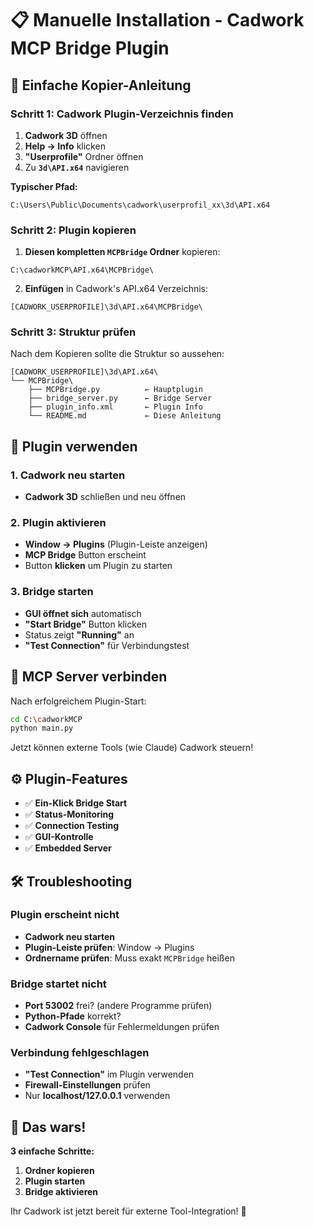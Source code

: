 # 📋 Manuelle Installation - Cadwork MCP Bridge Plugin

## 🎯 Einfache Kopier-Anleitung

### Schritt 1: Cadwork Plugin-Verzeichnis finden
1. **Cadwork 3D** öffnen
2. **Help → Info** klicken  
3. **"Userprofile"** Ordner öffnen
4. Zu **`3d\API.x64`** navigieren

**Typischer Pfad:**
```
C:\Users\Public\Documents\cadwork\userprofil_xx\3d\API.x64
```

### Schritt 2: Plugin kopieren
1. **Diesen kompletten `MCPBridge` Ordner** kopieren:
```
C:\cadworkMCP\API.x64\MCPBridge\
```

2. **Einfügen** in Cadwork's API.x64 Verzeichnis:
```
[CADWORK_USERPROFILE]\3d\API.x64\MCPBridge\
```

### Schritt 3: Struktur prüfen
Nach dem Kopieren sollte die Struktur so aussehen:
```
[CADWORK_USERPROFILE]\3d\API.x64\
└── MCPBridge\
    ├── MCPBridge.py          ← Hauptplugin
    ├── bridge_server.py      ← Bridge Server  
    ├── plugin_info.xml       ← Plugin Info
    └── README.md             ← Diese Anleitung
```

## 🚀 Plugin verwenden

### 1. Cadwork neu starten
- **Cadwork 3D** schließen und neu öffnen

### 2. Plugin aktivieren
- **Window → Plugins** (Plugin-Leiste anzeigen)
- **MCP Bridge** Button erscheint
- Button **klicken** um Plugin zu starten

### 3. Bridge starten
- **GUI öffnet sich** automatisch
- **"Start Bridge"** Button klicken
- Status zeigt **"Running"** an
- **"Test Connection"** für Verbindungstest

## 🔗 MCP Server verbinden

Nach erfolgreichem Plugin-Start:

```bash
cd C:\cadworkMCP
python main.py
```

Jetzt können externe Tools (wie Claude) Cadwork steuern!

## ⚙️ Plugin-Features

- ✅ **Ein-Klick Bridge Start**
- ✅ **Status-Monitoring** 
- ✅ **Connection Testing**
- ✅ **GUI-Kontrolle**
- ✅ **Embedded Server**

## 🛠️ Troubleshooting

### Plugin erscheint nicht
- **Cadwork neu starten**
- **Plugin-Leiste prüfen**: Window → Plugins  
- **Ordnername prüfen**: Muss exakt `MCPBridge` heißen

### Bridge startet nicht
- **Port 53002** frei? (andere Programme prüfen)
- **Python-Pfade** korrekt?
- **Cadwork Console** für Fehlermeldungen prüfen

### Verbindung fehlgeschlagen
- **"Test Connection"** im Plugin verwenden
- **Firewall-Einstellungen** prüfen
- Nur **localhost/127.0.0.1** verwenden

## 🎯 Das wars!

**3 einfache Schritte:**
1. **Ordner kopieren**
2. **Plugin starten** 
3. **Bridge aktivieren**

Ihr Cadwork ist jetzt bereit für externe Tool-Integration! 🎉

